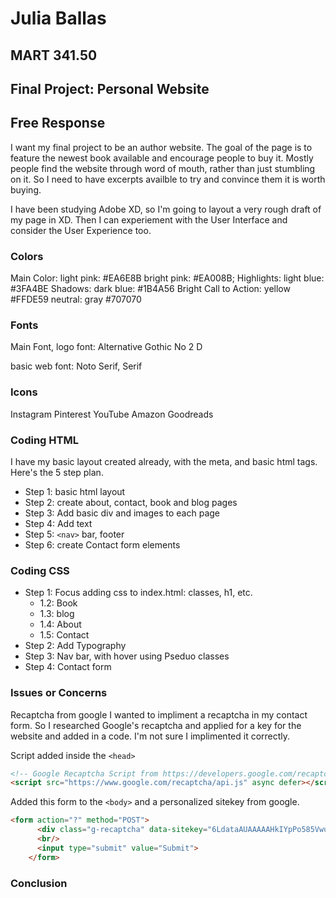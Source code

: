 
# Julia Ballas

## MART 341.50

## Final Project: Personal Website


## Free Response
I want my final project to be an author website. The goal of the page is to feature the newest book available and encourage people to buy it. Mostly people find the website through word of mouth, rather than just stumbling on it. So I need to have excerpts availble to try and convince them it is worth buying.

I have been studying Adobe XD, so I'm going to layout a very rough draft of my page in XD. Then I can experiement with the User Interface and consider the User Experience too.


### Colors

Main Color: light pink: #EA6E8B
bright pink: #EA008B;
Highlights: light blue: #3FA4BE
Shadows: dark blue: #1B4A56
Bright Call to Action: yellow #FFDE59
neutral: gray #707070

### Fonts

Main Font, logo font: Alternative Gothic No 2 D

basic web font: Noto Serif, Serif

### Icons

Instagram
Pinterest
YouTube
Amazon
Goodreads

### Coding HTML

I have my basic layout created already, with the meta, and basic html tags. Here's the 5 step plan.

- Step 1: basic html layout
- Step 2: create about, contact, book and blog pages
- Step 3: Add basic div and images to each page
- Step 4: Add text
- Step 5: `<nav>` bar, footer
- Step 6: create Contact form elements

### Coding CSS

- Step 1: Focus adding css to index.html: classes, h1, etc.
  - 1.2: Book
  - 1.3: blog
  - 1.4: About
  - 1.5: Contact
- Step 2: Add Typography
- Step 3: Nav bar, with hover using Pseduo classes
- Step 4: Contact form

### Issues or Concerns

Recaptcha from google
I wanted to impliment a recaptcha in my contact form. So I researched Google's recaptcha and applied for a key for the website and added in a code. I'm not sure I implimented it correctly.

Script added inside the `<head>`
```HTML
<!-- Google Recaptcha Script from https://developers.google.com/recaptcha/docs/display -->
<script src="https://www.google.com/recaptcha/api.js" async defer></script>
```

Added this form to the `<body>` and a personalized sitekey from google.
```html
<form action="?" method="POST">
      <div class="g-recaptcha" data-sitekey="6LdataAUAAAAAHkIYpPo585VwuKMlanM8FfkkwAe"></div>
      <br/>
      <input type="submit" value="Submit">
    </form>
```

### Conclusion
